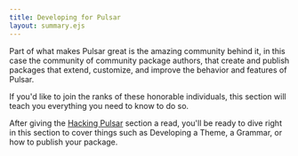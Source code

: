 ```yaml
---
title: Developing for Pulsar
layout: summary.ejs
---
```


Part of what makes Pulsar great is the amazing community behind it, in this case
the community of community package authors, that create and publish packages that
extend, customize, and improve the behavior and features of Pulsar.

If you'd like to join the ranks of these honorable individuals, this section will
teach you everything you need to know to do so.

After giving the [Hacking Pulsar](/hacking-pulsar) section a read, you'll be ready
to dive right in this section to cover things such as Developing a Theme, a Grammar,
or how to publish your package.
